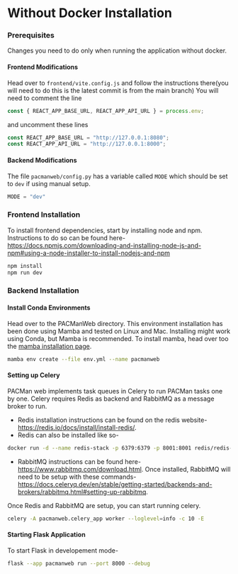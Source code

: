 # Without Docker Installation

### Prerequisites
Changes you need to do only when running the application without docker. 
#### Frontend Modifications
Head over to `frontend/vite.config.js` and follow the instructions there(you will need to do this is the latest commit is from the main branch)
You will need to comment the line
```js
const { REACT_APP_BASE_URL, REACT_APP_API_URL } = process.env;
```
and uncomment these lines
```js
const REACT_APP_BASE_URL = "http://127.0.0.1:8080";
const REACT_APP_API_URL = "http://127.0.0.1:8000";
```
#### Backend Modifications
The file `pacmanweb/config.py` has a variable called `MODE` which should be set to `dev` if using manual setup.
```py
MODE = "dev"
```

### Frontend Installation
To install frontend dependencies, start by installing node and npm. Instructions to do so can be found here- https://docs.npmjs.com/downloading-and-installing-node-js-and-npm#using-a-node-installer-to-install-nodejs-and-npm

```bash
npm install
npm run dev
```

### Backend Installation
#### Install Conda Environments
Head over to the PACManWeb directory. This environment installation has been done using Mamba and tested on Linux and Mac. Installing might work using Conda, but Mamba is recommended. To install mamba, head over too the [mamba installation page](https://mamba.readthedocs.io/en/latest/installation/mamba-installation.html).
```bash
mamba env create --file env.yml --name pacmanweb
```

#### Setting up Celery
PACMan web implements task queues in Celery to run PACMan tasks one by one. Celery requires Redis as backend and RabbitMQ as a message broker to run.
- Redis installation instructions can be found on the redis website- https://redis.io/docs/install/install-redis/.
- Redis can also be installed like so-
```bash
docker run -d --name redis-stack -p 6379:6379 -p 8001:8001 redis/redis-stack:latest
```
- RabbitMQ instructions can be found here- https://www.rabbitmq.com/download.html. Once installed, RabbitMQ will need to be setup with these commands- https://docs.celeryq.dev/en/stable/getting-started/backends-and-brokers/rabbitmq.html#setting-up-rabbitmq.

Once Redis and RabbitMQ are setup, you can start running celery. 
```bash
celery -A pacmanweb.celery_app worker --loglevel=info -c 10 -E
```

#### Starting Flask Application
To start Flask in developement mode-
```bash
flask --app pacmanweb run --port 8000 --debug
```